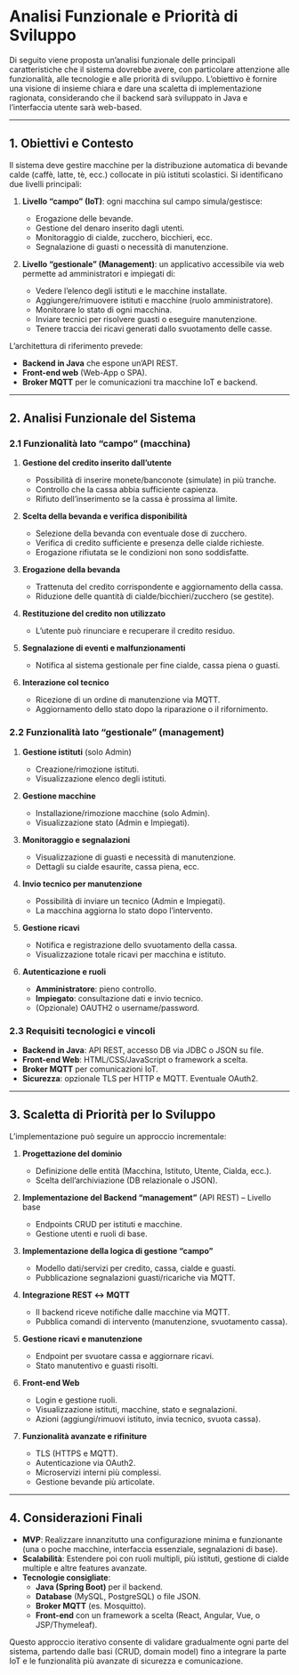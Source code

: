 # Analisi Funzionale e Priorità di Sviluppo

Di seguito viene proposta un’analisi funzionale delle principali caratteristiche che il sistema dovrebbe avere, con particolare attenzione alle funzionalità, alle tecnologie e alle priorità di sviluppo. L’obiettivo è fornire una visione di insieme chiara e dare una scaletta di implementazione ragionata, considerando che il backend sarà sviluppato in Java e l’interfaccia utente sarà web-based.

---

## 1. Obiettivi e Contesto

Il sistema deve gestire macchine per la distribuzione automatica di bevande calde (caffè, latte, tè, ecc.) collocate in più istituti scolastici. Si identificano due livelli principali:

1. **Livello “campo” (IoT)**: ogni macchina sul campo simula/gestisce:
   - Erogazione delle bevande.
   - Gestione del denaro inserito dagli utenti.
   - Monitoraggio di cialde, zucchero, bicchieri, ecc.
   - Segnalazione di guasti o necessità di manutenzione.

2. **Livello “gestionale” (Management)**: un applicativo accessibile via web permette ad amministratori e impiegati di:
   - Vedere l’elenco degli istituti e le macchine installate.
   - Aggiungere/rimuovere istituti e macchine (ruolo amministratore).
   - Monitorare lo stato di ogni macchina.
   - Inviare tecnici per risolvere guasti o eseguire manutenzione.
   - Tenere traccia dei ricavi generati dallo svuotamento delle casse.

L’architettura di riferimento prevede:
- **Backend in Java** che espone un’API REST.
- **Front-end web** (Web-App o SPA).
- **Broker MQTT** per le comunicazioni tra macchine IoT e backend.

---

## 2. Analisi Funzionale del Sistema

### 2.1 Funzionalità lato “campo” (macchina)

1. **Gestione del credito inserito dall’utente**  
   - Possibilità di inserire monete/banconote (simulate) in più tranche.
   - Controllo che la cassa abbia sufficiente capienza.
   - Rifiuto dell’inserimento se la cassa è prossima al limite.

2. **Scelta della bevanda e verifica disponibilità**  
   - Selezione della bevanda con eventuale dose di zucchero.
   - Verifica di credito sufficiente e presenza delle cialde richieste.
   - Erogazione rifiutata se le condizioni non sono soddisfatte.

3. **Erogazione della bevanda**  
   - Trattenuta del credito corrispondente e aggiornamento della cassa.
   - Riduzione delle quantità di cialde/bicchieri/zucchero (se gestite).

4. **Restituzione del credito non utilizzato**  
   - L’utente può rinunciare e recuperare il credito residuo.

5. **Segnalazione di eventi e malfunzionamenti**  
   - Notifica al sistema gestionale per fine cialde, cassa piena o guasti.

6. **Interazione col tecnico**  
   - Ricezione di un ordine di manutenzione via MQTT.
   - Aggiornamento dello stato dopo la riparazione o il rifornimento.

### 2.2 Funzionalità lato “gestionale” (management)

1. **Gestione istituti** (solo Admin)  
   - Creazione/rimozione istituti.
   - Visualizzazione elenco degli istituti.

2. **Gestione macchine**  
   - Installazione/rimozione macchine (solo Admin).
   - Visualizzazione stato (Admin e Impiegati).

3. **Monitoraggio e segnalazioni**  
   - Visualizzazione di guasti e necessità di manutenzione.
   - Dettagli su cialde esaurite, cassa piena, ecc.

4. **Invio tecnico per manutenzione**  
   - Possibilità di inviare un tecnico (Admin e Impiegati).
   - La macchina aggiorna lo stato dopo l’intervento.

5. **Gestione ricavi**  
   - Notifica e registrazione dello svuotamento della cassa.
   - Visualizzazione totale ricavi per macchina e istituto.

6. **Autenticazione e ruoli**  
   - **Amministratore**: pieno controllo.
   - **Impiegato**: consultazione dati e invio tecnico.
   - (Opzionale) OAUTH2 o username/password.

### 2.3 Requisiti tecnologici e vincoli

- **Backend in Java**: API REST, accesso DB via JDBC o JSON su file.
- **Front-end Web**: HTML/CSS/JavaScript o framework a scelta.
- **Broker MQTT** per comunicazioni IoT.
- **Sicurezza**: opzionale TLS per HTTP e MQTT. Eventuale OAuth2.

---

## 3. Scaletta di Priorità per lo Sviluppo

L’implementazione può seguire un approccio incrementale:

1. **Progettazione del dominio**  
   - Definizione delle entità (Macchina, Istituto, Utente, Cialda, ecc.).
   - Scelta dell’archiviazione (DB relazionale o JSON).

2. **Implementazione del Backend “management”** (API REST) – Livello base  
   - Endpoints CRUD per istituti e macchine.
   - Gestione utenti e ruoli di base.

3. **Implementazione della logica di gestione “campo”**  
   - Modello dati/servizi per credito, cassa, cialde e guasti.
   - Pubblicazione segnalazioni guasti/ricariche via MQTT.

4. **Integrazione REST ↔ MQTT**  
   - Il backend riceve notifiche dalle macchine via MQTT.
   - Pubblica comandi di intervento (manutenzione, svuotamento cassa).

5. **Gestione ricavi e manutenzione**  
   - Endpoint per svuotare cassa e aggiornare ricavi.
   - Stato manutentivo e guasti risolti.

6. **Front-end Web**  
   - Login e gestione ruoli.
   - Visualizzazione istituti, macchine, stato e segnalazioni.
   - Azioni (aggiungi/rimuovi istituto, invia tecnico, svuota cassa).

7. **Funzionalità avanzate e rifiniture**  
   - TLS (HTTPS e MQTT).
   - Autenticazione via OAuth2.
   - Microservizi interni più complessi.
   - Gestione bevande più articolate.

---

## 4. Considerazioni Finali

- **MVP**: Realizzare innanzitutto una configurazione minima e funzionante (una o poche macchine, interfaccia essenziale, segnalazioni di base).
- **Scalabilità**: Estendere poi con ruoli multipli, più istituti, gestione di cialde multiple e altre features avanzate.
- **Tecnologie consigliate**:
  - **Java (Spring Boot)** per il backend.
  - **Database** (MySQL, PostgreSQL) o file JSON.
  - **Broker MQTT** (es. Mosquitto).
  - **Front-end** con un framework a scelta (React, Angular, Vue, o JSP/Thymeleaf).

Questo approccio iterativo consente di validare gradualmente ogni parte del sistema, partendo dalle basi (CRUD, domain model) fino a integrare la parte IoT e le funzionalità più avanzate di sicurezza e comunicazione.
